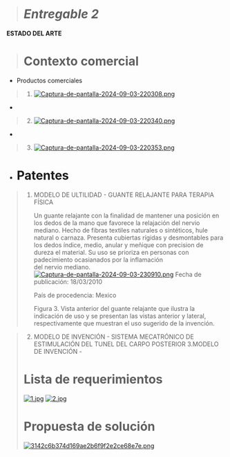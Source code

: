 > # *Entregable 2*
>
 **ESTADO DEL ARTE**
>
> # **Contexto comercial**
>
- Productos comerciales
>1. [![Captura-de-pantalla-2024-09-03-220308.png](https://i.postimg.cc/GmSkX4sR/Captura-de-pantalla-2024-09-03-220308.png)](https://postimg.cc/yDcgdYPp)
-
>2. [![Captura-de-pantalla-2024-09-03-220340.png](https://i.postimg.cc/m2mMrPj9/Captura-de-pantalla-2024-09-03-220340.png)](https://postimg.cc/zVR3tX9D)
-
>3. [![Captura-de-pantalla-2024-09-03-220353.png](https://i.postimg.cc/T3SDrBZY/Captura-de-pantalla-2024-09-03-220353.png)](https://postimg.cc/21QyY9kP)
>
- # Patentes
> 1. MODELO DE ULTILIDAD - GUANTE RELAJANTE PARA TERAPIA FÍSICA
> 
>    Un guante relajante con la finalidad de mantener una posición en los dedos de la mano que favorece la relajación del nervio mediano. Hecho de fibras textiles naturales o sintéticos, hule natural o carnaza.
>    Presenta cubiertas rígidas y desmontables para los dedos índice, medio, anular y meñique con precision de dureza el material. Su uso se prioriza en personas con padecimiento ocasianados por la inflamación  
 del nervio mediano.
>    [![Captura-de-pantalla-2024-09-03-230910.png](https://i.postimg.cc/Bb7qrP95/Captura-de-pantalla-2024-09-03-230910.png)](https://postimg.cc/9wT5TMfz)
>    Fecha de publicación: 18/03/2010
>    
>    País de procedencia: Mexico
>    
>    Figura 3. Vista anterior del guante relajante que ilustra la indicación de uso y se presentan las vistas anterior y lateral, respectivamente
que muestran el uso sugerido de la invención.

> 2. MODELO DE INVENCIÓN - SISTEMA MECATRÓNICO DE ESTIMULACIÓN DEL TUNEL DEL CARPO POSTERIOR
> 3.MODELO DE INVENCIÓN - 
> # **Lista de requerimientos**
>
>[![1.jpg](https://i.postimg.cc/L6QYpr4B/1.jpg)](https://postimg.cc/7f7Y1t2f)
>[![2.jpg](https://i.postimg.cc/d1FD6Fnv/2.jpg)](https://postimg.cc/cKDs1VV5)
>
> # **Propuesta de solución**
> [![3142c6b374d169ae2b6f9f2e2ce68e7e.png](https://i.postimg.cc/VkDdRppb/3142c6b374d169ae2b6f9f2e2ce68e7e.png)](https://postimg.cc/3k08rSKK)
> 
> 




